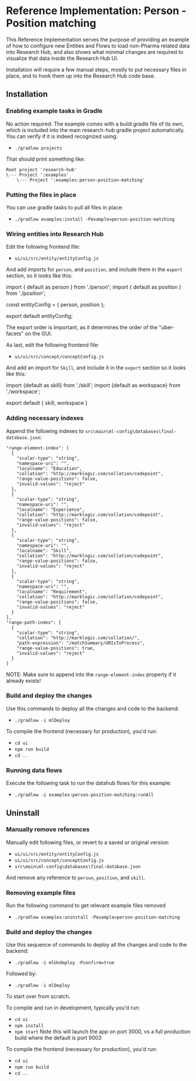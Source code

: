 # Reference Implementation: Person - Position matching

This Reference Implementation serves the purpose of providing an example of how to configure new Entities and Flows to load non-Pharma related data into Research Hub, and also shows what minimal changes are required to visualize that data inside the Research Hub UI.

Installation will require a few manual steps, mostly to put necessary files in place, and to hook them up into the Research Hub code base.

## Installation

### Enabling example tasks in Gradle

No action required. The example comes with a build.gradle file of its own, which is included into the main research-hub gradle project automatically. You can verify if it is indeed recognized using:

- `./gradlew projects`

That should print something like:

    Root project 'research-hub'
    \--- Project ':examples'
        \--- Project ':examples:person-position-matching'


### Putting the files in place

You can use gradle tasks to pull all files in place:

- `./gradlew examples:install -Pexample=person-position-matching`

### Wiring entities into Research Hub

Edit the following frontend file:

- `ui/ui/src/entity/entityConfig.js`

And add imports for `person`, and `position`, and include them in the `export` section, so it looks like this:

import { default as person } from './person';
import { default as position } from './position';

const entityConfig = {
  person,
  position
};

export default entityConfig;

The export order is important, as it determines the order of the "uber-facets" on the GUI.

As last, edit the following frontend file:

- `ui/ui/src/concept/conceptConfig.js`

And add an import for `Skill`, and include it in the `export` section so it looks like this:

import {default as skill} from './skill';
import {default as workspace} from './workspace';

export default {
  skill,
  workspace
}


### Adding necessary indexes

Append the following indexes to `src\main\ml-config\databases\final-database.json`:

    "range-element-index": [
      {
        "scalar-type": "string",
        "namespace-uri": "",
        "localname": "Education",
        "collation": "http://marklogic.com/collation/codepoint",
        "range-value-positions": false,
        "invalid-values": "reject"
      },
      {
        "scalar-type": "string",
        "namespace-uri": "",
        "localname": "Experience",
        "collation": "http://marklogic.com/collation/codepoint",
        "range-value-positions": false,
        "invalid-values": "reject"
      },
      {
        "scalar-type": "string",
        "namespace-uri": "",
        "localname": "Skill",
        "collation": "http://marklogic.com/collation/codepoint",
        "range-value-positions": false,
        "invalid-values": "reject"
      },
      {
        "scalar-type": "string",
        "namespace-uri": "",
        "localname": "Requirement",
        "collation": "http://marklogic.com/collation/codepoint",
        "range-value-positions": false,
        "invalid-values": "reject"
      }
    ],
    "range-path-index": [
      {
        "scalar-type": "string",
        "collation": "http://marklogic.com/collation/",
        "path-expression": "/matchSummary/URIsToProcess",
        "range-value-positions": true,
        "invalid-values": "reject"
      }
    ]

NOTE: Make sure to append into the `range-element-index` property if it already exists!


### Build and deploy the changes

Use this commands to deploy all the changes and code to the backend:

- `./gradlew -i mlDeploy`

To compile the frontend (necessary for production), you'd run:

- `cd ui`
- `npm run build`
- `cd ..`

### Running data flows

Execute the following task to run the datahub flows for this example:

- `./gradlew -i examples:person-position-matching:runAll`

## Uninstall

### Manually remove references

Manually edit following files, or revert to a saved or original version:

- `ui/ui/src/entity/entityConfig.js`
- `ui/ui/src/concept/conceptConfig.js`
- `src\main\ml-config\databases\final-database.json`

And remove any reference to `person`, `position`, and `skill`.

### Removing example files

Run the following command to get relevant example files removed

- `./gradlew examples:uninstall -Pexample=person-position-matching`

### Build and deploy the changes

Use this sequence of commands to deploy all the changes and code to the backend:

- `./gradlew -i mlUndeploy -Pconfirm=true`

Followed by:

- `./gradlew -i mlDeploy`

To start over from scratch.

To compile and run in development, typically you'd run:

- `cd ui`
- `npm install`
- `npm start`
Note this will launch the app on port 3000, vs a full production build where the default is port 9003

To compile the frontend (necessary for production), you'd run:

- `cd ui`
- `npm run build`
- `cd ..`
